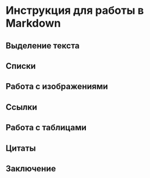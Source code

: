 # Инструкция для работы в Markdown

## Выделение текста

## Списки

## Работа с изображениями

## Ссылки

## Работа с таблицами

## Цитаты 

## Заключение

